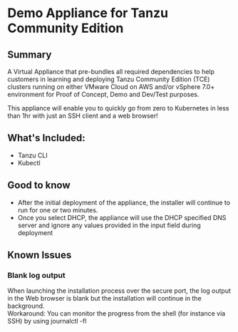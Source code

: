 # Demo Appliance for Tanzu Community Edition

## Summary

A Virtual Appliance that pre-bundles all required dependencies to help customers in learning and deploying Tanzu Community Edition (TCE) clusters running on either VMware Cloud on AWS and/or vSphere 7.0+ environment for Proof of Concept, Demo and Dev/Test purposes.

This appliance will enable you to quickly go from zero to Kubernetes in less than 1hr with just an SSH client and a web browser!

## What's Included:
- Tanzu CLI
- Kubectl

## Good to know

- After the initial deployment of the appliance, the installer will continue to run for one or two minutes.
- Once you select DHCP, the appliance will use the DHCP specified DNS server and ignore any values provided in the input field during deployment

## Known Issues

### Blank log output
When launching the installation process over the secure port, the log output in the Web browser is blank but the installation will continue in the background.  
Workaround: You can monitor the progress from the shell (for instance via SSH) by using journalctl -fl